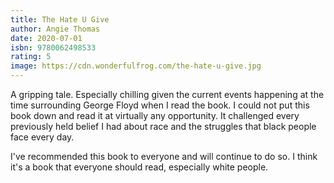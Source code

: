 ```yaml
---
title: The Hate U Give
author: Angie Thomas
date: 2020-07-01
isbn: 9780062498533
rating: 5
image: https://cdn.wonderfulfrog.com/the-hate-u-give.jpg
---
```


A gripping tale. Especially chilling given the current events happening at the time surrounding George Floyd when I read the book. I could not put this book down and read it at virtually any opportunity. It challenged every previously held belief I had about race and the struggles that black people face every day.

I've recommended this book to everyone and will continue to do so. I think it's a book that everyone should read, especially white people.
